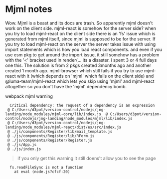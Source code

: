 # Mjml notes

Wow. Mjml is a beast and its docs are trash.  So apparently mjml doesn't work on the client side. mjml-react is somehow for the server side? when you try to load mjml-react on the client side there is an 'fs' issue which is generated from mjml itself, since mjml is supposed to be for the server.  If you try to load mjml-react on the server the server takes issue with using import statements which is how you load react components. and even if you use esm pkg to get around the import issue, it still somehow has a problem with the '<' bracket used in render(<mjml>... its a disaster. i spent 3 or 4 full days one this. The solution is from 2 pkgs created 3months ago and another created 1 month ago.  mjml-browser which still fails if you try to use mjml-react with it (which depends on 'mjml' which fails on the client side) and @luma-team/mjml-react which lets you skip using 'mjml' and mjml-react altogether so you don't have the 'mjml' dependency bomb.

webpack mjml warning 

```
  Critical dependency: the request of a dependency is an expression
 @ C:/Users/d3pot/version-control/nodejs/jng-landing/node_modules/mjml-core/lib/index.js  @ C:/Users/d3pot/version-control/nodejs/jng-landing/node_modules/mjml/lib/index.js
 @ C:/Users/d3pot/version-control/nodejs/jng-landing/node_modules/mjml-react/dist/es/src/index.js
 @ ./js/components/Register/lib/mail_template.js
 @ ./js/components/Register/lib/RForm.js
 @ ./js/components/Register/Register.js
 @ ./js/App.js
 @ ./js/index.js
```
> if you only get this warning it still doens't allow you to see the page 

```
  fs.readFileSync is not a function
    at eval (node.js?cfcf:20)
```